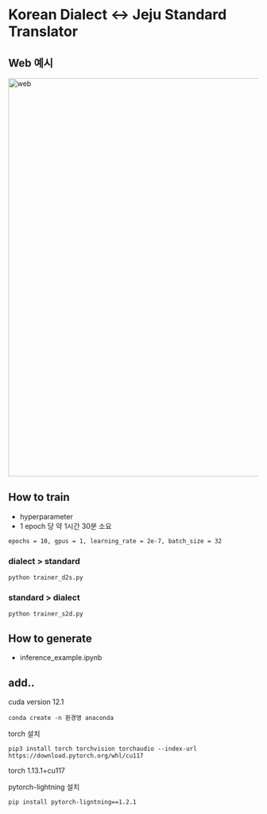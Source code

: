 # Korean Dialect <-> Jeju Standard Translator

## Web 예시

<img width="800" alt="web" src="https://github.com/OSSP1/Kobart_jeju/assets/97430653/efa9719b-4de7-4436-83bf-254d48d6918a">


## How to train

* hyperparameter
* 1 epoch 당 약 1시간 30분 소요
  
```
epochs = 10, gpus = 1, learning_rate = 2e-7, batch_size = 32
```
### dialect > standard

````
python trainer_d2s.py
````


### standard > dialect

````
python trainer_s2d.py
````


## How to generate

* inference_example.ipynb


## add.. 

cuda version 12.1

````
conda create -n 환경명 anaconda
````

torch 설치 
````
pip3 install torch torchvision torchaudio --index-url https://download.pytorch.org/whl/cu117
````
torch 1.13.1+cu117

pytorch-lightning 설치
````
pip install pytorch-ligntning==1.2.1
````







